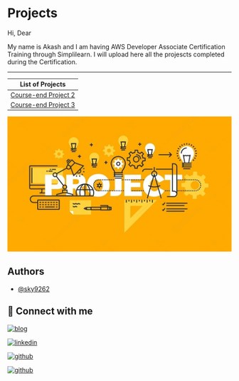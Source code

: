 #  Projects
Hi, Dear

My name is Akash and I am having AWS Developer Associate Certification Training through Simplilearn. I will upload here all the projescts completed during the Certification.
<hr/>

| **List of Projects**     
| ---       
| [Course-end Project 2](./Course-end%20Project%202/) 
| [Course-end Project 3](./Course-end%20Project%203/)



![projcts.jpeg](./projcts.jpeg)

## Authors

- [@sky9262](https://www.github.com/sky9262)


## 🔗 Connect with me
[![blog](https://img.shields.io/badge/blog-000?style=for-the-badge&logo=ko-fi&logoColor=white)](https://sky9262.tistory.com/)

[![linkedin](https://img.shields.io/badge/linkedin-0A66C2?style=for-the-badge&logo=linkedin&logoColor=white)](https://www.linkedin.com/in/sky9262/)

[![github](https://img.shields.io/badge/Instagram-ffffff?style=for-the-badge&logo=instagram&logoColor=dd2a7b)](https://www.instagram.com/sky926296/)

[![github](https://img.shields.io/badge/github-000?style=for-the-badge&logo=github&logoColor=white)](https://github.com/sky9262/)
